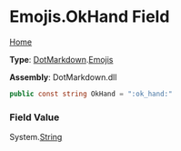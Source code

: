 # Emojis\.OkHand Field

[Home](../../../README.md)

**Type**: [DotMarkdown](../../README.md)\.[Emojis](../README.md)

**Assembly**: DotMarkdown\.dll

```csharp
public const string OkHand = ":ok_hand:"
```

### Field Value

System\.[String](https://docs.microsoft.com/en-us/dotnet/api/system.string)